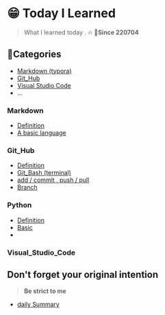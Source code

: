 # 😁 Today I Learned 

> What I learned today . 🔥						🌈**Since 220704**



## 🌈Categories

- [Markdown (typora)](#Markdown)
- [Git_Hub](#Git_Hub)
- [Visual Studio Code](#Visual_Studio_Code)
- ...

   

### Markdown

- [Definition](https://github.com/midhyun/TIL/blob/master/Markdown/Definition.md)
- [A basic language](https://github.com/midhyun/TIL/blob/master/Markdown/A_basic_language.md)

### Git_Hub

- [Definition](https://github.com/midhyun/TIL/blob/master/Git_Hub/Definition.md)
- [Git_Bash (terminal)](https://github.com/midhyun/TIL/blob/master/Git_Hub/Git_bash(terminal).md)
- [add / commit , push / pull](https://github.com/midhyun/TIL/blob/master/Git_Hub/Add_commit.md)
- [Branch](https://github.com/midhyun/TIL/blob/master/Git_Hub/branch.md)

### Python

- [Definition](https://github.com/midhyun/TIL/blob/master/Python/Definition.md)
- [Basic](https://github.com/midhyun/TIL/blob/master/Python/Basic.md)
- 

### Visual_Studio_Code











## Don't forget your original intention

> **Be strict to me**

- [daily Summary](./DailySum)
